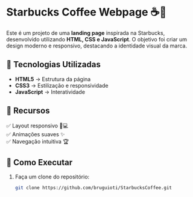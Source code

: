 # Starbucks Coffee Webpage ☕🌿

Este é um projeto de uma **landing page** inspirada na Starbucks, desenvolvido utilizando **HTML, CSS e JavaScript**. O objetivo foi criar um design moderno e responsivo, destacando a identidade visual da marca.

## 📌 Tecnologias Utilizadas
- **HTML5** → Estrutura da página  
- **CSS3** → Estilização e responsividade  
- **JavaScript** → Interatividade  

## 🎨 Recursos
✅ Layout responsivo 📱💻  
✅ Animações suaves ✨  
✅ Navegação intuitiva 🏆  

## 🚀 Como Executar
1. Faça um clone do repositório:  
   ```bash
   git clone https://github.com/bruguioti/StarbucksCoffee.git
